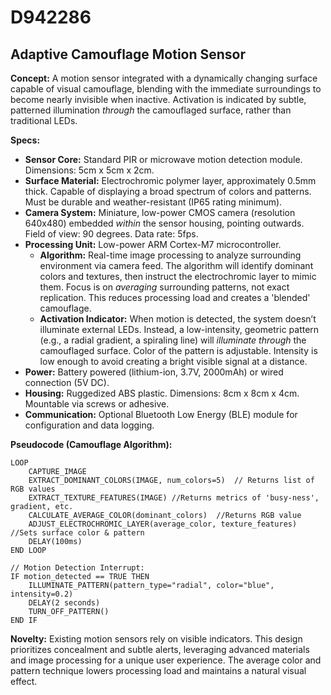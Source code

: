 # D942286

## Adaptive Camouflage Motion Sensor

**Concept:** A motion sensor integrated with a dynamically changing surface capable of visual camouflage, blending with the immediate surroundings to become nearly invisible when inactive. Activation is indicated by subtle, patterned illumination *through* the camouflaged surface, rather than traditional LEDs.

**Specs:**

*   **Sensor Core:** Standard PIR or microwave motion detection module. Dimensions: 5cm x 5cm x 2cm.
*   **Surface Material:** Electrochromic polymer layer, approximately 0.5mm thick.  Capable of displaying a broad spectrum of colors and patterns.  Must be durable and weather-resistant (IP65 rating minimum).
*   **Camera System:** Miniature, low-power CMOS camera (resolution 640x480) embedded *within* the sensor housing, pointing outwards.  Field of view: 90 degrees. Data rate: 5fps.
*   **Processing Unit:**  Low-power ARM Cortex-M7 microcontroller.  
    *   **Algorithm:** Real-time image processing to analyze surrounding environment via camera feed.  The algorithm will identify dominant colors and textures, then instruct the electrochromic layer to mimic them.  Focus is on *averaging* surrounding patterns, not exact replication. This reduces processing load and creates a 'blended' camouflage.
    *   **Activation Indicator:** When motion is detected, the system doesn’t illuminate external LEDs. Instead, a low-intensity, geometric pattern (e.g., a radial gradient, a spiraling line) will *illuminate through* the camouflaged surface.  Color of the pattern is adjustable. Intensity is low enough to avoid creating a bright visible signal at a distance.
*   **Power:**  Battery powered (lithium-ion, 3.7V, 2000mAh) or wired connection (5V DC).
*   **Housing:** Ruggedized ABS plastic. Dimensions: 8cm x 8cm x 4cm. Mountable via screws or adhesive.
*   **Communication:** Optional Bluetooth Low Energy (BLE) module for configuration and data logging.

**Pseudocode (Camouflage Algorithm):**

```
LOOP
    CAPTURE_IMAGE
    EXTRACT_DOMINANT_COLORS(IMAGE, num_colors=5)  // Returns list of RGB values
    EXTRACT_TEXTURE_FEATURES(IMAGE) //Returns metrics of 'busy-ness', gradient, etc.
    CALCULATE_AVERAGE_COLOR(dominant_colors)  //Returns RGB value
    ADJUST_ELECTROCHROMIC_LAYER(average_color, texture_features) //Sets surface color & pattern
    DELAY(100ms)
END LOOP

// Motion Detection Interrupt:
IF motion_detected == TRUE THEN
    ILLUMINATE_PATTERN(pattern_type="radial", color="blue", intensity=0.2)
    DELAY(2 seconds)
    TURN_OFF_PATTERN()
END IF
```

**Novelty:** Existing motion sensors rely on visible indicators. This design prioritizes concealment and subtle alerts, leveraging advanced materials and image processing for a unique user experience. The average color and pattern technique lowers processing load and maintains a natural visual effect.